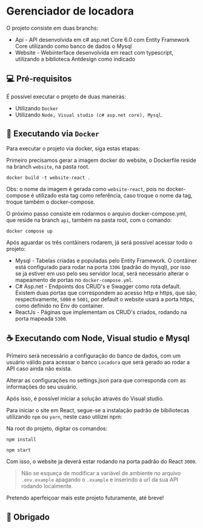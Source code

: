 # Gerenciador de locadora

O projeto consiste em duas branchs:
* Api - API desenvolvida em c# asp.net Core 6.0 com Entity Framework Core utilizando como banco de dados o Mysql
* Website - Webinterface desenvolvida em react com typescript, utilizando a biblioteca Antdesign como indicado

## 💻 Pré-requisitos

É possível executar o projeto de duas maneiras:
* Utilizando `Docker`
* Utilizando `Node, Visual studio (c# asp.net core), Mysql`.

## 🚀 Executando via `Docker`

Para executar o projeto via docker, siga estas etapas:

Primeiro precisamos gerar a imagem docker do website, o Dockerfile reside na branch `website`, na pasta root.
```
docker build -t website-react .
```
Obs: o nome da imagem é gerada como `website-react`, pois no docker-compose é utilizado esta tag como referência, caso troque o nome da tag, troque também o docker-compose.

O próximo passo consiste em rodarmos o arquivo docker-compose.yml, que reside na branch `api`, também na pasta root, com o comando:
```
docker compose up
```

Após aguardar os três contâiners rodarem, já será possível acessar todo o projeto:
* Mysql - Tabelas criadas e populadas pelo Entity Framework. O contâiner está configurado para rodar na porta `3306` (padrão do mysql), por isso se já estiver em uso pelo seu servidor local, será necessário alterar o mapeamento de portas no `docker-compose.yml`.
* C# Asp.net - Endpoints dos CRUD's e Swagger como rota default. Existem duas portas que correspondem ao acesso http e https, que são, respectivamente, `5000` e `5001`, por default o website usará a porta https, como definido no Env do container.
* ReactJs - Páginas que implementam os CRUD's criados, rodando na porta mapeada `5300`.




## ☕ Executando com Node, Visual studio e Mysql



Primeiro será necessário a configuração do banco de dados, com um usuário válido para acessar o banco `Locadora` que será gerado ao rodar a API caso ainda não exista.

Alterar as configurações no settings.json para que corresponda com as informações do seu usuário.

Após isso, é possível iniciar a solução através do Visual studio.


Para iniciar o site em React, segue-se a instalação padrão de bibiliotecas utilizando `npm` ou `yarn`, neste caso utilizei npm:

Na root do projeto, digitar os comandos:
```
npm install

npm start

```
Com isso, o website ja deverá estar rodando na porta padrão do React `3000`.

> Não se esqueça de modificar a variável de ambiente no arquivo `.env.example` apagando o `.example` e inserindo a url da sua API rodando localmente.



Pretendo aperfeiçoar mais este projeto futuramente, até breve!

## 🤝 Obrigado

